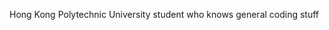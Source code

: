 Hong Kong Polytechnic University student who knows general coding stuff
<!---
Doramuh/Doramuh is a ✨ special ✨ repository because its `README.md` (this file) appears on your GitHub profile.
You can click the Preview link to take a look at your changes.
--->
